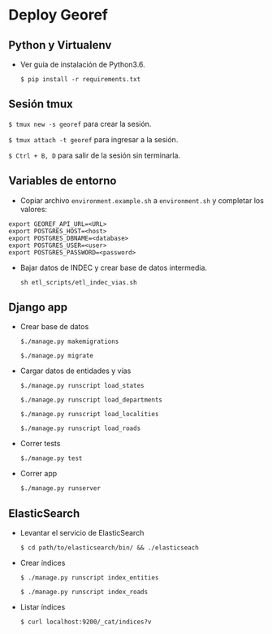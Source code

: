 # Deploy Georef

## Python y Virtualenv

- Ver guía de instalación de Python3.6.

    `$ pip install -r requirements.txt`

## Sesión tmux

`$ tmux new -s georef`  para crear la sesión.

`$ tmux attach -t georef` para ingresar a la sesión.

`$ Ctrl + B, D` para salir de la sesión sin terminarla.

## Variables de entorno

- Copiar archivo `environment.example.sh` a `environment.sh` y completar los valores:

```
export GEOREF_API_URL=<URL>
export POSTGRES_HOST=<host>
export POSTGRES_DBNAME=<database>
export POSTGRES_USER=<user>
export POSTGRES_PASSWORD=<password>
```

-  Bajar datos de INDEC y crear base de datos intermedia.

    `sh etl_scripts/etl_indec_vias.sh`

## Django app

- Crear base de datos

    `$./manage.py makemigrations`

    `$./manage.py migrate`

-  Cargar datos de entidades y vías

    `$./manage.py runscript load_states`

    `$./manage.py runscript load_departments`

    `$./manage.py runscript load_localities`

    `$./manage.py runscript load_roads`

- Correr tests

    `$./manage.py test`

- Correr app

    `$./manage.py runserver`

## ElasticSearch

- Levantar el servicio de ElasticSearch

    `$ cd path/to/elasticsearch/bin/ && ./elasticseach`
    
- Crear índices

    `$ ./manage.py runscript index_entities`

    `$ ./manage.py runscript index_roads`

- Listar índices

    `$ curl localhost:9200/_cat/indices?v`
